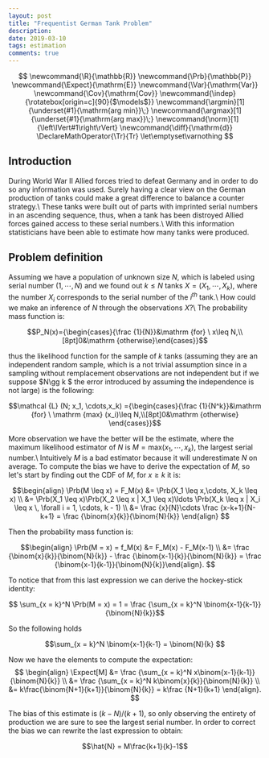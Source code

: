 ```yaml
---
layout: post
title: "Frequentist German Tank Problem"
description:
date: 2019-03-10
tags: estimation
comments: true
---
```


$$
  \newcommand{\R}{\mathbb{R}}
  \newcommand{\Prb}{\mathbb{P}}
  \newcommand{\Expect}{\mathrm{E}}
  \newcommand{\Var}{\mathrm{Var}}
  \newcommand{\Cov}{\mathrm{Cov}}
  \newcommand{\indep}{\rotatebox[origin=c]{90}{$\models$}}
  \newcommand{\argmin}[1]{\underset{#1}{\mathrm{arg min}}\;}
  \newcommand{\argmax}[1]{\underset{#1}{\mathrm{arg max}}\;}
  \newcommand{\norm}[1]{\left\lVert#1\right\rVert}
  \newcommand{\diff}{\mathrm{d}}
  \DeclareMathOperator{\Tr}{Tr}
  \let\emptyset\varnothing
$$

## Introduction

During World War II Allied forces tried to defeat Germany and in order to do so any information was used. Surely having a clear view on the German production of tanks could make a great difference to balance a counter strategy.\\
These tanks were built out of parts with imprinted serial numbers in an ascending sequence, thus, when a tank has been distroyed Allied forces gained access to these serial numbers.\\
With this information statisticians have been able to estimate how many tanks were produced.

## Problem definition

Assuming we have a population of unknown size $N$, which is labeled using serial number $(1,\cdots,N)$ and we found out $k\leq N$ tanks $X = (X_1,\cdots,X_k)$, where the number $X_i$ corresponds to the serial number of the $i^{th}$ tank.\\
How could we make an inference of $N$ through the observations $X$?\\
The probability mass function is:

$$P_N(x)={\begin{cases}{\frac {1}{N}}&\mathrm {for} \ x\leq N,\\[8pt]0&\mathrm {otherwise}\end{cases}}$$

thus the likelihood function for the sample of $k$ tanks (assuming they are an independent random sample, which is a not trivial assumption since in a sampling without remplacement observations are not independent but if we suppose $N\gg k $ the error introduced by assuming the independence is not large) is the following:

$$\mathcal {L} (N; x_1, \cdots,x_k) ={\begin{cases}{\frac {1}{N^k}}&\mathrm {for} \ \mathrm {max} (x_i)\leq N,\\[8pt]0&\mathrm {otherwise} \end{cases}}$$

More observation we have the better will be the estimate, where the maximum likelihood estimator of $N$ is $M = \mathrm {max} (x_1, \cdots,x_k)$, the largest serial number.\\
Intuitively $M$ is a bad estimator because it will underestimate $N$ on average. To compute the bias we have to derive the expectation of $M$, so let's start by finding out the CDF of $M$, for $x \geq k$ it is:

$$\begin{align} \Prb(M \leq x) = F_M(x) &= \Prb(X_1 \leq x,\cdots, X_k \leq x) \\ &= \Prb(X_1 \leq x)\Prb(X_2 \leq x | X_1 \leq x)\ldots  \Prb(X_k \leq x | X_i \leq x \, \forall i = 1, \cdots, k - 1) \\ &= \frac {x}{N}\cdots \frac {x-k+1}{N-k+1} = \frac {\binom{x}{k}}{\binom{N}{k}}  \end{align} $$


Then the probability mass function is:

$$\begin{align} \Prb(M = x) = f_M(x) &= F_M(x) - F_M(x-1) \\ &= \frac {\binom{x}{k}}{\binom{N}{k}} - \frac {\binom{x-1}{k}}{\binom{N}{k}}   = \frac {\binom{x-1}{k-1}}{\binom{N}{k}}\end{align}. $$

To notice that from this last expression we can derive the hockey-stick identity:

$$ \sum_{x = k}^N \Prb(M = x) = 1 = \frac {\sum_{x = k}^N \binom{x-1}{k-1}}{\binom{N}{k}}$$

So the following holds

$$\sum_{x = k}^N \binom{x-1}{k-1} = \binom{N}{k} $$

Now we have the elements to compute the expectation: 
$$ \begin{align} \Expect[M] &= \frac {\sum_{x = k}^N x\binom{x-1}{k-1}}{\binom{N}{k}} \\ &= \frac {\sum_{x = k}^N k\binom{x}{k}}{\binom{N}{k}} \\ &= k\frac{\binom{N+1}{k+1}}{\binom{N}{k}} = k\frac {N+1}{k+1} \end{align}. $$

  The bias of this estimate is $(k-N)/(k+1)$, so only observing the entirety of production we are sure to see the largest serial number. In order to correct the bias we can rewrite the last expression to obtain:
  
$$\hat{N} = M\frac{k+1}{k}-1$$





